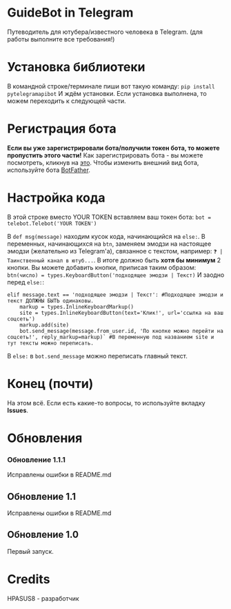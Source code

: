# GuideBot in Telegram
 Путеводитель для ютубера/известного человека в Telegram. (для работы выполните все требования!)


# Установка библиотеки
В командной строке/терминале пиши вот такую команду: 
`pip install pytelegramapibot`
И ждём установки. Если установка выполнена, то можем переходить к следующей части.

# Регистрация бота
**Если вы уже зарегистрировали бота/получили токен бота, то можете пропустить этого части!**
Как зарегистрировать бота - вы можете посмотреть, кликнув на [это](https://habr.com/ru/articles/697052/).
Чтобы изменить внешний вид бота, используйте бота [BotFather](https://t.me/botfather).

# Настройка кода
В этой строке вместо YOUR TOKEN вставляем ваш токен бота:
`bot = telebot.Telebot('YOUR TOKEN')`

В `def msg(message)` находим кусок кода, начинающийся на `else:`. В переменных, начинающихся на `btn`, заменяем эмодзи на настоящее эмодзи (желательно из Telegram'а), связанное с текстом, например: `❓ | Таинственный канал в ютуб...`. 
В итоге должно быть **хотя бы минимум** 2 кнопки. Вы можете добавить кнопки, приписая таким образом:
`btn(число) = types.KeyboardButton('подходящее эмодзи | Текст)`
И заодно перед `else:`:
```
elif message.text == 'подходящее эмодзи | Текст': #Подходящее эмодзи и текст ДОЛЖНЫ БЫТЬ одинаковы.
    markup = types.InlineKeyboardMarkup()
    site = types.InlineKeyboardButton(text='Клик!', url='ссылка на ваш соцсеть')
    markup.add(site)
    bot.send_message(message.from_user.id, 'По кнопке можно перейти на соцсеть!', reply_markup=markup)` #В переменную под названием site и тут тексты можно переписать.
```

В `else:` в `bot.send_message` можно переписать главный текст.

# Конец (почти)
На этом всё. Если есть какие-то вопросы, то используйте вкладку **Issues**.

# Обновления
### Обновление 1.1.1
Исправлены ошибки в README.md
## Обновление 1.1
Исправлены ошибки в README.md
## Обновление 1.0
Первый запуск.

# Credits
HPASUS8 - разработчик